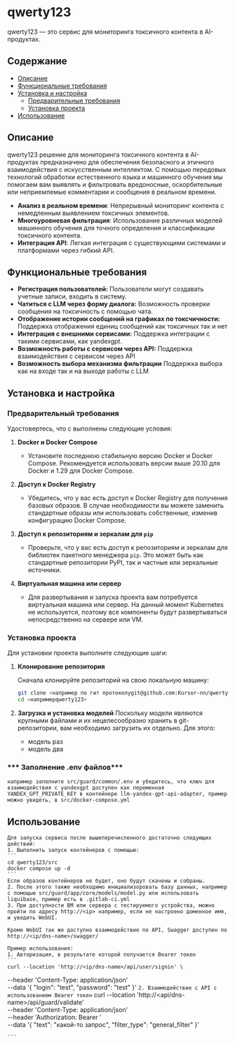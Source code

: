# qwerty123

qwerty123 — это сервис для мониторинга токсичного контента в AI-продуктах.

## Содержание

- [Описание](#описание)
- [Функциональные требования](#функциональные-требования)
- [Установка и настройка](#установка-и-настройка)
  - [Предварительные требования](#предварительные-требования)
  - [Установка проекта](#установка-проекта)
- [Использование](#использование)

## Описание

qwerty123 решение для мониторинга токсичного контента в AI-продуктах предназначено для обеспечения безопасного и этичного взаимодействия с искусственным интеллектом. С помощью передовых технологий обработки естественного языка и машинного обучения мы помогаем вам выявлять и фильтровать вредоносные, оскорбительные или неприемлемые комментарии и сообщения в реальном времени.

- **Анализ в реальном времени**: Непрерывный мониторинг контента с немедленным выявлением токсичных элементов.
- **Многоуровневая фильтрация**: Использование различных моделей машинного обучения для точного определения и классификации токсичного контента.
- **Интеграция API**: Легкая интеграция с существующими системами и платформами через гибкий API.

## Функциональные требования

- **Регистрация пользователей:** Пользователи могут создавать учетные записи, входить в систему.
- **Чатиться с LLM через форму диалога:** Возможность проверки сообщения на токсичность с помощью чата.
- **Отображение истории сообщений на графиках по токсчичности:** Поддержка отображения единиц сообщений как токсичных так и нет
- **Интеграция с внешними сервисами:** Поддержка интеграции с такими сервисами, как yandexgpt.
- **Возможность работы с сервисом через API:** Поддержка взаимодействия с сервисом через API
- **Возможность выбора механизма фильтрации** Поддержка выбора как на входе так и на выходе работы с LLM

## Установка и настройка

### Предварительный требования

Удостовертесь, что с выполнены следующие условия:

1. **Docker и Docker Compose**
   - Установите последнюю стабильную версию Docker и Docker Compose. Рекомендуется использовать версии выше 20.10 для Docker и 1.29 для Docker Compose.

2. **Доступ к Docker Registry**
   - Убедитесь, что у вас есть доступ к Docker Registry для получения базовых образов. В случае необходимости вы можете заменить стандартные образы или использовать собственные, изменив конфигурацию Docker Compose.

3. **Доступ к репозиториям и зеркалам для `pip`**
   - Проверьте, что у вас есть доступ к репозиториям и зеркалам для библиотек пакетного менеджера `pip`. Это может быть как стандартные репозитории PyPI, так и частные или зеркальные источники.

4. **Виртуальная машина или сервер**
   - Для развертывания и запуска проекта вам потребуется виртуальная машина или сервер. На данный момент Kubernetes не используется, поэтому все компоненты будут развертываться непосредственно на сервере или VM.

### Установка проекта

Для установки проекта выполните следующие шаги:

1. **Клонирование репозитория**

   Сначала клонируйте репозиторий на свою локальную машину:
   ```bash
   git clone <например по гит протоколуgit@github.com:Kursor-nn/qwerty123.git>
   cd <напримерqwerty123>
   ```
2. **Загрузка и установка моделей**
    Поскольку модели являются крупными файлами и их нецелесообразно хранить в git-репозитории, вам необходимо загрузить их отдельно. Для этого:
    - модель раз
    - модель два

### *** Заполнение .env файлов***
    например заполните src/guard/common/.env и убедитесь, что ключ для взаимодействия с yandexgpt доступен как переменная YANDEX_GPT_PRIVATE_KEY в контейнере llm-yandex-gpt-api-adapter, пример можно увидеть, в src/docker-compose.yml

## Использование
    Для запуска сервиса после вышеперечисленного достаточно следующих действий:
    1. Выполнить запуск контейнеров с помощью:
    ```
    cd qwerty123/src
    docker compose up -d
    ```
    Если образов контейнеров не будет, оно будут скачены и собраны.
    2. После этого также необходимо инициализоровать базу данных, например с помощью src/guard/app/core/models/model.py или использовать liquibase, пример есть в .gitlab-ci.yml
    3. При доступности ВМ или сервера с тестируемого устройства, можно пройти по адресу http://<ip> например, если не настроено доменное имя, и уведить WebUI.

    Кроме WebUI так же доступно взаимодействие по API, Swagger доступен по http://<ip/dns-name>/swagger/

    Пример использования:
    1. Авторизация, в результате которой получается Bearer токен
    ```
    curl --location 'http://<ip/dns-name>/api/user/signin' \
--header 'Content-Type: application/json' \
--data '{
    "login": "test",
    "password": "test"
}'
    ```
    2. Взаимодействие с API с использованием Bearer токен
    ```
    curl --location 'http://<api/dns-name>/api/guard/validate' \
--header 'Content-Type: application/json' \
--header 'Authorization: Bearer <token>' \
--data '{
    "text": "какой-то запрос",
    "filter_type": "general_filter"
}'

    ```